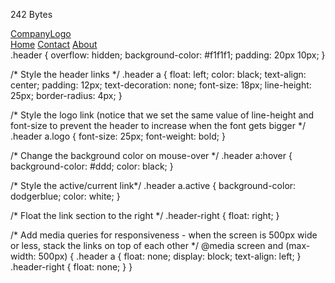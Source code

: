 
 242 Bytes
   
<html>
<div class="header">
  <a href="#default" class="logo">CompanyLogo</a>
  <div class="header-right">
    <a class="active" href="#home">Home</a>
    <a href="#contact">Contact</a>
    <a href="#about">About</a>
  </div>
</div>

</html>
.header {
  overflow: hidden;
  background-color: #f1f1f1;
  padding: 20px 10px;
}

/* Style the header links */
.header a {
  float: left;
  color: black;
  text-align: center;
  padding: 12px;
  text-decoration: none;
  font-size: 18px;
  line-height: 25px;
  border-radius: 4px;
}

/* Style the logo link (notice that we set the same value of line-height and font-size to prevent the header to increase when the font gets bigger */
.header a.logo {
  font-size: 25px;
  font-weight: bold;
}

/* Change the background color on mouse-over */
.header a:hover {
  background-color: #ddd;
  color: black;
}

/* Style the active/current link*/
.header a.active {
  background-color: dodgerblue;
  color: white;
}

/* Float the link section to the right */
.header-right {
  float: right;
}

/* Add media queries for responsiveness - when the screen is 500px wide or less, stack the links on top of each other */
@media screen and (max-width: 500px) {
  .header a {
    float: none;
    display: block;
    text-align: left;
  }
  .header-right {
    float: none;
  }
}
